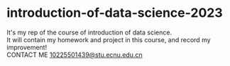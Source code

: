 # introduction-of-data-science-2023
It's my rep of the course of introduction of data science.  
It will contain my homework and project in this course, and record my improvement!  
CONTACT ME 10225501439@stu.ecnu.edu.cn
